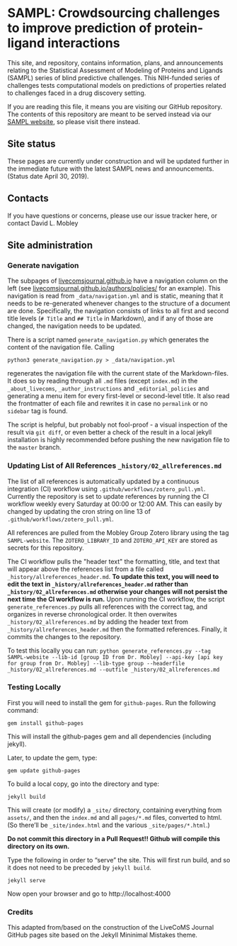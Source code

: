 # SAMPL: Crowdsourcing challenges to improve prediction of protein-ligand interactions

This site, and repository, contains information, plans, and announcements relating to the Statistical Assessment of Modeling of Proteins and Ligands (SAMPL) series of blind predictive challenges.
This NIH-funded series of challenges tests computational models on predictions of properties related to challenges faced in a drug discovery setting.

If you are reading this file, it means you are visiting our GitHub repository. The contents of this repository are meant to be served instead via our [SAMPL website](samplchallenges.github.io), so please visit there instead.

## Site status

These pages are currently under construction and will be updated further in the immediate future with the latest SAMPL news and announcements. (Status date April 30, 2019).

## Contacts

If you have questions or concerns, please use our issue tracker here, or contact David L. Mobley

## Site administration

### Generate navigation
The subpages of [livecomsjournal.github.io](https://livecomsjournal.github.io) have a navigation column on the left (see [livecomsjournal.github.io/authors/policies/](https://livecomsjournal.github.io/authors/policies/) for an example). This navigation is read from `_data/navigation.yml` and is static, meaning that it needs to be re-generated whenever changes to the structure of a document are done. Specifically, the navigation consists of links to all first and second title levels (`# Title` and `## Title` in Markdown), and if any of those are changed, the navigation needs to be updated.

There is a script named `generate_navigation.py` which generates the content of the navigation file. Calling
```
python3 generate_navigation.py > _data/navigation.yml
```
regenerates the navigation file with the current state of the Markdown-files. It does so by reading through all `.md` files (except `index.md`) in the `_about_livecoms`, `_author_instructions` and `_editorial_policies` and generating a menu item for every first-level or second-level title. It also read the frontmatter of each file and rewrites it in case no `permalink` or no `sidebar` tag is found.

The script is helpful, but probably not fool-proof - a visual inspection of the result via `git diff`, or even better a check of the result in a local jekyll installation is highly recommended before pushing the new navigation file to the `master` branch.

### Updating List of All References `_history/02_allreferences.md`
The list of all references is automatically updated by a continuous integration (CI) workflow using `.github/workflows/zotero_pull.yml`. Currently the repository is set to update references by running the CI workflow weekly every Saturday at 00:00 or 12:00 AM. This can easily by changed by updating the cron string on line 13 of `.github/workflows/zotero_pull.yml`.

All references are pulled from the Mobley Group Zotero library using the tag `SAMPL-website`. The `ZOTERO_LIBRARY_ID` and `ZOTERO_API_KEY` are stored as secrets for this repository. 

The CI workflow pulls the "header text" the formatting, title, and text that will appear above the references list from a file called `_history/allreferences_header.md`. **To update this text, you will need to edit the text in `_history/allreferences_header.md` rather than `_history/02_allreferences.md` otherwise your changes will not persist the next time the CI workflow is run.** Upon running the CI workflow, the script `generate_references.py` pulls all references with the correct tag, and organizes in reverse chronological order. It then overwites `_history/02_allreferences.md` by adding the header text from `_history/allreferences_header.md` then the formatted references. Finally, it commits the changes to the repository. 

To test this locally you can run: `python generate_references.py --tag SAMPL-website --lib-id [group ID from Dr. Mobley] --api-key [api key for group from Dr. Mobley] --lib-type group --headerfile _history/02_allreferences.md --outfile _history/02_allreferences.md`

### Testing Locally

First you will need to install the gem for `github-pages`. Run the following command:

```
gem install github-pages
```

This will install the github-pages gem and all dependencies (including jekyll).

Later, to update the gem, type:

```
gem update github-pages
```

To build a local copy, go into the directory and type:

```
jekyll build
```

This will create (or modify) a `_site/` directory, containing everything from `assets/`, and then the `index.md` and all `pages/*.md` files, converted to html. (So there’ll be `_site/index.html` and the various `_site/pages/*.html`.)

**Do not commit this directory in a Pull Request!! Github will compile this directory on its own.**

Type the following in order to “serve” the site. This will first run build, and so it does not need to be preceded by `jekyll build`.

```
jekyll serve
```

Now open your browser and go to http://localhost:4000

### Credits

This adapted from/based on the construction of the LiveCoMS Journal GitHub pages site based on the Jekyll Mininimal Mistakes theme.
